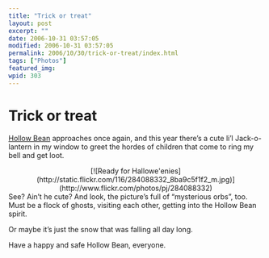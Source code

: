 ```yaml
---
title: "Trick or treat"
layout: post
excerpt: ""
date: 2006-10-31 03:57:05
modified: 2006-10-31 03:57:05
permalink: 2006/10/30/trick-or-treat/index.html
tags: ["Photos"]
featured_img: 
wpid: 303
---
```


# Trick or treat

[Hollow Bean](http://www.patrickjohanneson.com/deardiary/2005/10/31/explain-said-the-interrogation-machine/) approaches once again, and this year there’s a cute li’l Jack-o-lantern in my window to greet the hordes of children that come to ring my bell and get loot.

<div align="center">[![Ready for Hallowe'enies](http://static.flickr.com/116/284088332_8ba9c5f1f2_m.jpg)](http://www.flickr.com/photos/pj/284088332)</div>See? Ain’t he cute? And look, the picture’s full of “mysterious orbs”, too. Must be a flock of ghosts, visiting each other, getting into the Hollow Bean spirit.

Or maybe it’s just the snow that was falling all day long.

Have a happy and safe Hollow Bean, everyone.